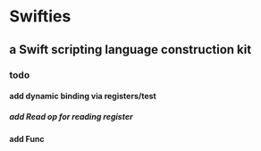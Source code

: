 # Swifties
## a Swift scripting language construction kit 

### todo
#### add dynamic binding via registers/test
##### add Read op for reading register
#### add Func
